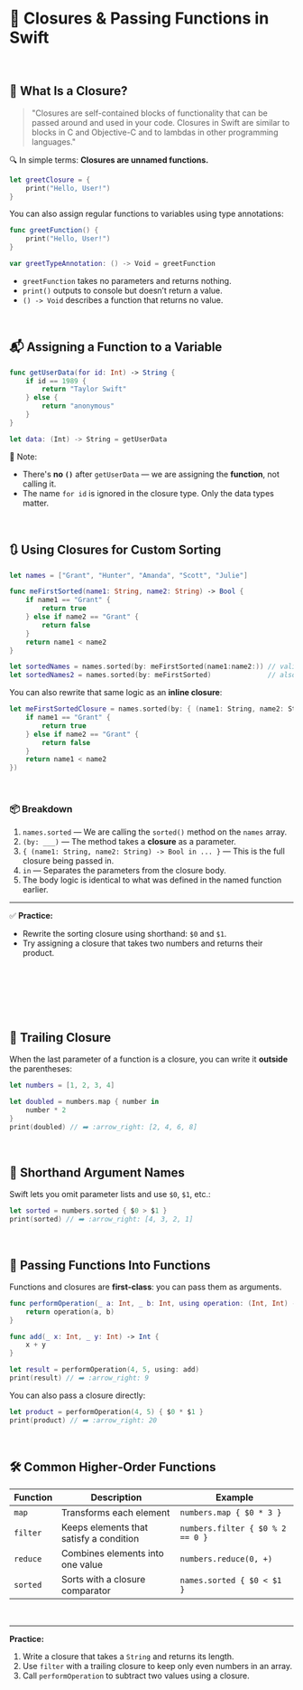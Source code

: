 # 🔗 Closures & Passing Functions in Swift  
<br/>

## 🧠 What Is a Closure?

> "Closures are self-contained blocks of functionality that can be passed around and used in your code. Closures in Swift are similar to blocks in C and Objective-C and to lambdas in other programming languages."

🔍 In simple terms: **Closures are unnamed functions.**

```swift
let greetClosure = {
    print("Hello, User!")
}
```

You can also assign regular functions to variables using type annotations:

```swift
func greetFunction() {
    print("Hello, User!")
}

var greetTypeAnnotation: () -> Void = greetFunction
```

- `greetFunction` takes no parameters and returns nothing.  
- `print()` outputs to console but doesn’t return a value.  
- `() -> Void` describes a function that returns no value.

<br/>

## 📬 Assigning a Function to a Variable

```swift
func getUserData(for id: Int) -> String {
    if id == 1989 {
        return "Taylor Swift"
    } else {
        return "anonymous"
    }
}

let data: (Int) -> String = getUserData
```

📝 Note:  
- There's **no `()`** after `getUserData` — we are assigning the **function**, not calling it.  
- The name `for id` is ignored in the closure type. Only the data types matter.

<br/>

## 🔃 Using Closures for Custom Sorting

```swift
let names = ["Grant", "Hunter", "Amanda", "Scott", "Julie"]

func meFirstSorted(name1: String, name2: String) -> Bool {
    if name1 == "Grant" {
        return true
    } else if name2 == "Grant" {
        return false
    }
    return name1 < name2
}

let sortedNames = names.sorted(by: meFirstSorted(name1:name2:)) // valid
let sortedNames2 = names.sorted(by: meFirstSorted)              // also valid
```

You can also rewrite that same logic as an **inline closure**:

```swift
let meFirstSortedClosure = names.sorted(by: { (name1: String, name2: String) -> Bool in
    if name1 == "Grant" {
        return true
    } else if name2 == "Grant" {
        return false
    }
    return name1 < name2
})
```

<br/>

### 📦 Breakdown

1. `names.sorted` — We are calling the `sorted()` method on the `names` array.  
2. `(by: ___)` — The method takes a **closure** as a parameter.  
3. `{ (name1: String, name2: String) -> Bool in ... }` — This is the full closure being passed in.  
4. `in` — Separates the parameters from the closure body.  
5. The body logic is identical to what was defined in the named function earlier.

---

✅ **Practice:**  
- Rewrite the sorting closure using shorthand: `$0` and `$1`.  
- Try assigning a closure that takes two numbers and returns their product.



<br/>
<br/>
<br/>
<br/>
<br/>




## 🔄 Trailing Closure

When the last parameter of a function is a closure, you can write it **outside** the parentheses:

```swift
let numbers = [1, 2, 3, 4]

let doubled = numbers.map { number in
    number * 2
}
print(doubled) // ➡️ :arrow_right: [2, 4, 6, 8]
```

<br/>

## 💨 Shorthand Argument Names

Swift lets you omit parameter lists and use `$0`, `$1`, etc.:

```swift
let sorted = numbers.sorted { $0 > $1 }
print(sorted) // ➡️ :arrow_right: [4, 3, 2, 1]
```

<br/>

## 🔗 Passing Functions Into Functions

Functions and closures are **first‑class**: you can pass them as arguments.

```swift
func performOperation(_ a: Int, _ b: Int, using operation: (Int, Int) -> Int) -> Int {
    return operation(a, b)
}

func add(_ x: Int, _ y: Int) -> Int {
    x + y
}

let result = performOperation(4, 5, using: add)
print(result) // ➡️ :arrow_right: 9
```

You can also pass a closure directly:

```swift
let product = performOperation(4, 5) { $0 * $1 }
print(product) // ➡️ :arrow_right: 20
```

<br/>

## 🛠️ Common Higher‑Order Functions

| Function | Description                               | Example                            |
|----------|-------------------------------------------|------------------------------------|
| `map`    | Transforms each element                  | `numbers.map { $0 * 3 }`           |
| `filter` | Keeps elements that satisfy a condition  | `numbers.filter { $0 % 2 == 0 }`   |
| `reduce` | Combines elements into one value         | `numbers.reduce(0, +)`             |
| `sorted` | Sorts with a closure comparator          | `names.sorted { $0 < $1 }`         |

<br/>

---

**Practice:**  
1. Write a closure that takes a `String` and returns its length.  
2. Use `filter` with a trailing closure to keep only even numbers in an array.  
3. Call `performOperation` to subtract two values using a closure.  
